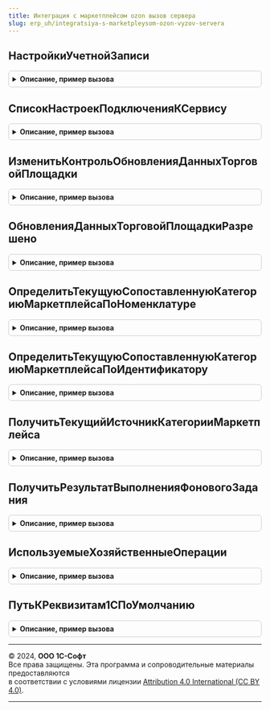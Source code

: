 ```yaml
---
title: Интеграция с маркетплейсом ozon вызов сервера
slug: erp_uh/integratsiya-s-marketpleysom-ozon-vyzov-servera
---
```



## НастройкиУчетнойЗаписи
<details style="margin: 1em 0; padding: 0.5em; border: 1px solid #ccc; border-radius: 6px;">

<summary style="font-weight: bold; cursor: pointer;">Описание, пример вызова</summary>

```bsl

// Возвращает структуру с настройками учетной записи.
//
// Параметры:
//   УчетнаяЗаписьМаркетплейса - СправочникСсылка.УчетныеЗаписиМаркетплейсов - учетная запись подключения к сервису.
//
// Возвращаемое значение:
//   Структура - настройки учетной записи:
//     * ВидМаркетплейса                           - ПеречислениеСсылка.ВидыМаркетплейсов - вид маркетплейса;
//     * Организация                               - СправочникСсылка.Организации - организация;
//     * ИдентификаторКлиента                      - Строка - идентификатор клиента;
//     * ИсточникКатегории                         - ПеречислениеСсылка.ИсточникиКатегорийДляМаркетплейса - источник категории;
//     * ВалютаУчета                               - СправочникСсылка.Валюты - валюта учета;
//     * ВидыЦен                                   - Структура - используемые виды цен, где ключ - имя настройки, значение - вид цены;
//     * СхемаРаботы                               - ПеречислениеСсылка.СхемыРаботыТорговыхПлощадок - схема работы;
//     * Партнер                                   - СправочникСсылка.Партнеры - партнер;
//     * Контрагент                                - СправочникСсылка.Контрагенты - контрагент;
//     * Соглашение                                - СправочникСсылка.СоглашенияСКлиентами - соглашение;
//     * ДоговорПродажиЧерезСкладыТорговойПлощадки - СправочникСсылка.ДоговорыКонтрагентов - договор продажи через склады торговой площадки;
//     * ДоговорПродажиЧерезСкладыСобственные      - СправочникСсылка.ДоговорыКонтрагентов - договор продажи через склады собственные;
//     * ПродажиРазделяютсяПоДоговорам             - Булево - признак разделения продаж со складов торговой площадки и собственных складов;
//     * ДополнительныеНастройки                   - Соответствие Из КлючИЗначение - дополнительные настройки.
//
Функция НастройкиУчетнойЗаписи(УчетнаяЗаписьМаркетплейса) Экспорт
```

Пример вызова
```bsl
Результат = ИнтеграцияСМаркетплейсомOzonВызовСервера.НастройкиУчетнойЗаписи(УчетнаяЗаписьМаркетплейса) 
```
</details>

## СписокНастроекПодключенияКСервису
<details style="margin: 1em 0; padding: 0.5em; border: 1px solid #ccc; border-radius: 6px;">

<summary style="font-weight: bold; cursor: pointer;">Описание, пример вызова</summary>

```bsl

// Возвращает список действующих учетных записей маркетплейсов.
//
// Возвращаемое значение:
//   СписокЗначений Из СправочникСсылка.УчетныеЗаписиМаркетплейсов - не помеченные на удаление учетные записи Ozon.
//
Функция СписокНастроекПодключенияКСервису() Экспорт
```

Пример вызова
```bsl
Результат = ИнтеграцияСМаркетплейсомOzonВызовСервера.СписокНастроекПодключенияКСервису() 
```
</details>

## ИзменитьКонтрольОбновленияДанныхТорговойПлощадки
<details style="margin: 1em 0; padding: 0.5em; border: 1px solid #ccc; border-radius: 6px;">

<summary style="font-weight: bold; cursor: pointer;">Описание, пример вызова</summary>

```bsl

// Изменяет признак контроля обновления данных торговой площадки.
//
// Параметры:
//   УчетнаяЗаписьМаркетплейса         - СправочникСсылка.УчетныеЗаписиМаркетплейсов - учетная запись подключения к сервису.
//	 НеОбновлятьДанныеТорговойПлощадки - Булево - Истина, если необходимо запретить обновление данных торговой площадки.
//
// Возвращаемое значение:
//   Булево - результат выполнения действия.
//
Функция ИзменитьКонтрольОбновленияДанныхТорговойПлощадки(УчетнаяЗаписьМаркетплейса, НеОбновлятьДанныеТорговойПлощадки) Экспорт
```

Пример вызова
```bsl
Результат = ИнтеграцияСМаркетплейсомOzonВызовСервера.ИзменитьКонтрольОбновленияДанныхТорговойПлощадки(УчетнаяЗаписьМаркетплейса, НеОбновлятьДанныеТорговойПлощадки) 
```
</details>

## ОбновленияДанныхТорговойПлощадкиРазрешено
<details style="margin: 1em 0; padding: 0.5em; border: 1px solid #ccc; border-radius: 6px;">

<summary style="font-weight: bold; cursor: pointer;">Описание, пример вызова</summary>

```bsl

// Определяет признак контроля обновления данных торговой площадки.
//
// Параметры:
//   УчетнаяЗаписьМаркетплейса - СправочникСсылка.УчетныеЗаписиМаркетплейсов - учетная запись подключения к сервису.
//
// Возвращаемое значение:
//   Булево - Истина, если обновление данных торговой площадки разрешено;
//            Ложь - обновление данных запрещено.
//
Функция ОбновленияДанныхТорговойПлощадкиРазрешено(УчетнаяЗаписьМаркетплейса) Экспорт
```

Пример вызова
```bsl
Результат = ИнтеграцияСМаркетплейсомOzonВызовСервера.ОбновленияДанныхТорговойПлощадкиРазрешено(УчетнаяЗаписьМаркетплейса) 
```
</details>

## ОпределитьТекущуюСопоставленнуюКатегориюМаркетплейсаПоНоменклатуре
<details style="margin: 1em 0; padding: 0.5em; border: 1px solid #ccc; border-radius: 6px;">

<summary style="font-weight: bold; cursor: pointer;">Описание, пример вызова</summary>

```bsl

// Определяет текущую сопоставленную категорию для указанной номенклатуры.
//
// Параметры:
//   УчетнаяЗаписьМаркетплейса - СправочникСсылка.УчетныеЗаписиМаркетплейсов - учетная запись подключения к сервису.
//   Номенклатура              - СправочникСсылка.Номенклатура - номенклатура, для которой требуется найти категорию.
//   ИдентификаторКатегории    - Строка - искомый идентификатор категории маркетплейса;
//   ИсточникКатегории         - ПеречислениеСсылка.ИсточникиКатегорийДляМаркетплейса - источник категории из настроек сопоставления.
//
// Возвращаемое значение:
//   Структура - результат поиска категории:
//     * ИсточникКатегории      - СправочникСсылка.ВидыНоменклатуры, СправочникСсылка.Номенклатура, СправочникСсылка.ТоварныеКатегории -
//                                  источник категории 1С;
//                              - Неопределено - источник категории не найден;
//     * Категория              - СправочникСсылка.ВидыНоменклатуры, СправочникСсылка.Номенклатура, СправочникСсылка.ТоварныеКатегории -
//                                  подобранная категория 1С;
//                              - Неопределено - категория не найдена;
//     * ИдентификаторКатегории - Строка - идентификатор сопоставленной категории маркетплейса;
//     * НаименованиеКатегории  - Строка - наименование сопоставленной категории маркетплейса.
//
Функция ОпределитьТекущуюСопоставленнуюКатегориюМаркетплейсаПоНоменклатуре(УчетнаяЗаписьМаркетплейса, Номенклатура, ИдентификаторКатегории, ИсточникКатегории) Экспорт
```

Пример вызова
```bsl
Результат = ИнтеграцияСМаркетплейсомOzonВызовСервера.ОпределитьТекущуюСопоставленнуюКатегориюМаркетплейсаПоНоменклатуре(УчетнаяЗаписьМаркетплейса, Номенклатура, ИдентификаторКатегории, ИсточникКатегории) 
```
</details>

## ОпределитьТекущуюСопоставленнуюКатегориюМаркетплейсаПоИдентификатору
<details style="margin: 1em 0; padding: 0.5em; border: 1px solid #ccc; border-radius: 6px;">

<summary style="font-weight: bold; cursor: pointer;">Описание, пример вызова</summary>

```bsl

// Определяет текущую сопоставленную категорию для указанного идентификатора категории маркетплейса.
//
// Параметры:
//   УчетнаяЗаписьМаркетплейса - СправочникСсылка.УчетныеЗаписиМаркетплейсов - учетная запись подключения к сервису.
//   ИсточникКатегории         - СправочникСсылка.ВидыНоменклатуры, СправочникСсылка.Номенклатура, СправочникСсылка.ТоварныеКатегории -
//                                  искомый источник категории 1С.
//   ИдентификаторКатегории    - Строка - идентификатор категория маркетплейса, для которого требуется найти сопоставление.
//
// Возвращаемое значение:
//   - Неопределено             - сопоставление категорий не найдено.
//   - Структура                - результат поиска категории:
//       * Категория              - Неопределено
//                                - СправочникСсылка.ВидыНоменклатуры
//                                - СправочникСсылка.Номенклатура
//                                - СправочникСсылка.ТоварныеКатегории - подобранная категория 1С;
//       * ИдентификаторКатегории - Строка - идентификатор сопоставленной категории маркетплейса;
//       * НаименованиеКатегории  - Строка - наименование сопоставленной категории маркетплейса.
//
Функция ОпределитьТекущуюСопоставленнуюКатегориюМаркетплейсаПоИдентификатору(УчетнаяЗаписьМаркетплейса, ИсточникКатегории, ИдентификаторКатегории) Экспорт
```

Пример вызова
```bsl
Результат = ИнтеграцияСМаркетплейсомOzonВызовСервера.ОпределитьТекущуюСопоставленнуюКатегориюМаркетплейсаПоИдентификатору(УчетнаяЗаписьМаркетплейса, ИсточникКатегории, ИдентификаторКатегории) 
```
</details>

## ПолучитьТекущийИсточникКатегорииМаркетплейса
<details style="margin: 1em 0; padding: 0.5em; border: 1px solid #ccc; border-radius: 6px;">

<summary style="font-weight: bold; cursor: pointer;">Описание, пример вызова</summary>

```bsl

// Определяет категорию-источник, для которой выполнены настройки сопоставления.
//
// Параметры:
//   УчетнаяЗаписьМаркетплейса - СправочникСсылка.УчетныеЗаписиМаркетплейсов - учетная запись подключения к сервису.
//   Категория1С               - СправочникСсылка.ВидыНоменклатуры
//                             - СправочникСсылка.Номенклатура
//                             - СправочникСсылка.ТоварныеКатегории - категория, для которой нужно получить категорию-источник.
//   БлижайшийРодитель         - Булево - признак определения только по ближайшему родителю (Истина) или с учетом
//                                 текущей категории (Ложь).
//
// Возвращаемое значение:
//   Структура - данные об источнике категории:
//     * ИсточникКатегорииМаркетплейса               - СправочникСсылка.ВидыНоменклатуры
//                                                   - СправочникСсылка.Номенклатура
//                                                   - СправочникСсылка.ТоварныеКатегории - источник категории;
//                                                   - Неопределено - источник категории не найден;
//     * ИдентификаторИсточникаКатегорииМаркетплейса - Строка - идентификатор источника категории;
//     * НаименованиеИсточникаКатегорииМаркетплейса  - Строка - наименование источника категории.
//
Функция ПолучитьТекущийИсточникКатегорииМаркетплейса(УчетнаяЗаписьМаркетплейса, Категория1С, БлижайшийРодитель = Истина) Экспорт
```

Пример вызова
```bsl
Результат = ИнтеграцияСМаркетплейсомOzonВызовСервера.ПолучитьТекущийИсточникКатегорииМаркетплейса(УчетнаяЗаписьМаркетплейса, Категория1С, БлижайшийРодитель);
```
</details>

## ПолучитьРезультатВыполненияФоновогоЗадания
<details style="margin: 1em 0; padding: 0.5em; border: 1px solid #ccc; border-radius: 6px;">

<summary style="font-weight: bold; cursor: pointer;">Описание, пример вызова</summary>

```bsl

// Определяет результат выполнения фонового задания.
// Если результат является структурой, дополнительно добавляет свойство КодОшибки (если оно отсутствует).
//
// Параметры:
//   АдресРезультата - Строка - адрес временного хранилища, в которое помещен результат работы фоновой процедуры.
//
// Возвращаемое значение:
//   Произвольный - результат выполнения фонового задания.
//
Функция ПолучитьРезультатВыполненияФоновогоЗадания(АдресРезультата) Экспорт
```

Пример вызова
```bsl
Результат = ИнтеграцияСМаркетплейсомOzonВызовСервера.ПолучитьРезультатВыполненияФоновогоЗадания(АдресРезультата) 
```
</details>

## ИспользуемыеХозяйственныеОперации
<details style="margin: 1em 0; padding: 0.5em; border: 1px solid #ccc; border-radius: 6px;">

<summary style="font-weight: bold; cursor: pointer;">Описание, пример вызова</summary>

```bsl

// Подготавливает данные о доступных хозяйственных операциях.
//
// Параметры:
//   ПостфиксЗаголовкаФормы - Строка - значение, однозначно идентифицирующее владельца формы использующей данные о
//                              доступных хозяйственных операциях.
//
// Возвращаемое значение:
//   Структура - используемые хозяйственные операции:
//     * Поставки - Соответствие Из КлючИЗначение - описание хозяйственных операций раздела "Поставки":
//       ** Ключ  - ПеречислениеСсылка.ХозяйственныеОперации - используемая хозяйственная операция;
//       ** Значение - Соответствие Из КлючИЗначение - описание документов:
//          *** Ключ     - Строка - полное имя документа, для которого используется текущая хозяйственная операция;
//          *** Значение - Строка - заголовок формы при выборе текущей хозяйственной операции и вида документа.
//     * Продажи  - Соответствие Из КлючИЗначение - описание хозяйственных операций раздела "Продажи":
//       ** Ключ  - ПеречислениеСсылка.ХозяйственныеОперации - используемая хозяйственная операция;
//       ** Значение - Соответствие Из КлючИЗначение - описание документов:
//          *** Ключ     - Строка - полное имя документа, для которого используется текущая хозяйственная операция;
//          *** Значение - Строка - заголовок формы при выборе текущей хозяйственной операции и вида документа.
//
Функция ИспользуемыеХозяйственныеОперации(ПостфиксЗаголовкаФормы = "все") Экспорт
```

Пример вызова
```bsl
Результат = ИнтеграцияСМаркетплейсомOzonВызовСервера.ИспользуемыеХозяйственныеОперации(ПостфиксЗаголовкаФормы);
```
</details>

## ПутьКРеквизитам1СПоУмолчанию
<details style="margin: 1em 0; padding: 0.5em; border: 1px solid #ccc; border-radius: 6px;">

<summary style="font-weight: bold; cursor: pointer;">Описание, пример вызова</summary>

```bsl

// Возвращает соответствие атрибутов реквизитам 1С, заданным по умолчанию.
//
// Возвращаемое значение:
//   См. ИнтеграцияСМаркетплейсомOzonСервер.ПутьКРеквизитам1СПоУмолчанию.
//
Функция ПутьКРеквизитам1СПоУмолчанию() Экспорт
```

Пример вызова
```bsl
Результат = ИнтеграцияСМаркетплейсомOzonВызовСервера.ПутьКРеквизитам1СПоУмолчанию() 
```
</details>

---

© 2024, **ООО 1С-Софт**  
Все права защищены. Эта программа и сопроводительные материалы предоставляются  
в соответствии с условиями лицензии [Attribution 4.0 International (CC BY 4.0)](https://creativecommons.org/licenses/by/4.0/legalcode).

---
